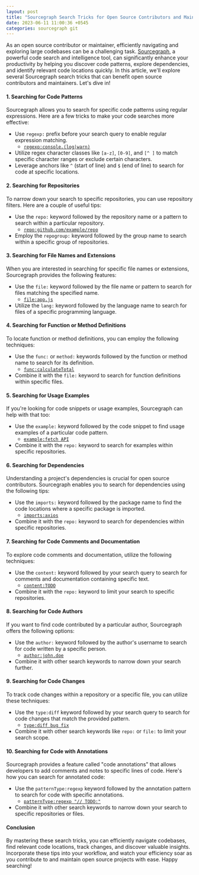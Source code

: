```yaml
---
layout: post
title: "Sourcegraph Search Tricks for Open Source Contributors and Maintainers"
date: 2023-06-11 11:00:36 +0545
categories: sourcegraph git
---
```


As an open source contributor or maintainer, efficiently navigating and exploring large codebases can be a challenging task. [Sourcegraph](https://about.sourcegraph.com/), a powerful code search and intelligence tool, can significantly enhance your productivity by helping you discover code patterns, explore dependencies, and identify relevant code locations quickly. In this article, we'll explore several Sourcegraph search tricks that can benefit open source contributors and maintainers. Let's dive in!

#### 1. Searching for Code Patterns

Sourcegraph allows you to search for specific code patterns using regular expressions. Here are a few tricks to make your code searches more effective:

- Use `regexp:` prefix before your search query to enable regular expression matching.
  - [`regexp:console.(log|warn)`](https://sourcegraph.com/search?q=regexp%3Aconsole.(log%7Cwarn))
- Utilize regex character classes like `[a-z]`, `[0-9]`, and `[^ ]` to match specific character ranges or exclude certain characters.
- Leverage anchors like `^` (start of line) and `$` (end of line) to search for code at specific locations.
 
#### 2. Searching for Repositories

To narrow down your search to specific repositories, you can use repository filters. Here are a couple of useful tips:

- Use the `repo:` keyword followed by the repository name or a pattern to search within a particular repository.
  - [`repo:github.com/example/repo`](https://sourcegraph.com/search?q=repo%3Agithub.com%2Fexample%2Frepo)
- Employ the `repogroup:` keyword followed by the group name to search within a specific group of repositories.

#### 3. Searching for File Names and Extensions

When you are interested in searching for specific file names or extensions, Sourcegraph provides the following features:

- Use the `file:` keyword followed by the file name or pattern to search for files matching the specified name.
   - [`file:app.js`](https://sourcegraph.com/search?q=file%3Aapp.js)
- Utilize the `lang:` keyword followed by the language name to search for files of a specific programming language.

#### 4. Searching for Function or Method Definitions

To locate function or method definitions, you can employ the following techniques:

- Use the `func:` or `method:` keywords followed by the function or method name to search for its definition.
   - [`func:calculateTotal`](https://sourcegraph.com/search?q=func%3AcalculateTotal)
- Combine it with the `file:` keyword to search for function definitions within specific files.

#### 5. Searching for Usage Examples

If you're looking for code snippets or usage examples, Sourcegraph can help with that too:

- Use the `example:` keyword followed by the code snippet to find usage examples of a particular code pattern.
   - [`example:fetch API`](https://sourcegraph.com/search?q=example%3Afetch+API)
- Combine it with the `repo:` keyword to search for examples within specific repositories.

#### 6. Searching for Dependencies

Understanding a project's dependencies is crucial for open source contributors. Sourcegraph enables you to search for dependencies using the following tips:

- Use the `imports:` keyword followed by the package name to find the code locations where a specific package is imported.
   - [`imports:axios`](https://sourcegraph.com/search?q=imports%3Aaxios)
- Combine it with the `repo:` keyword to search for dependencies within specific repositories.

#### 7. Searching for Code Comments and Documentation

To explore code comments and documentation, utilize the following techniques:

- Use the `content:` keyword followed by your search query to search for comments and documentation containing specific text.
   - [`content:TODO`](https://sourcegraph.com/search?q=content%3ATODO)
- Combine it with the `repo:` keyword to limit your search to specific repositories.

#### 8. Searching for Code Authors

If you want to find code contributed by a particular author, Sourcegraph offers the following options:

- Use the `author:` keyword followed by the author's username to search for code written by a specific person.
   - [`author:john.doe`](https://sourcegraph.com/search?q=author%3Ajohn.doe)
- Combine it with other search keywords to narrow down your search further.

#### 9. Searching for Code Changes

To track code changes within a repository or a specific file, you can utilize these techniques:

- Use the `type:diff` keyword followed by your search query to search for code changes that match the provided pattern.
   - [`type:diff bug fix`](https://sourcegraph.com/search?q=type%3Adiff+bug+fix)
- Combine it with other search keywords like `repo:` or `file:` to limit your search scope.

#### 10. Searching for Code with Annotations

Sourcegraph provides a feature called "code annotations" that allows developers to add comments and notes to specific lines of code. Here's how you can search for annotated code:

- Use the `patternType:regexp` keyword followed by the annotation pattern to search for code with specific annotations.
    - [`patternType:regexp "// TODO:"`](https://sourcegraph.com/search?q=patternType%3Aregexp+%22%2F%2F+TODO%3A%22)
- Combine it with other search keywords to narrow down your search to specific repositories or files.

#### Conclusion

By mastering these search tricks, you can efficiently navigate codebases, find relevant code locations, track changes, and discover valuable insights. Incorporate these tips into your workflow, and watch your efficiency soar as you contribute to and maintain open source projects with ease. Happy searching!
